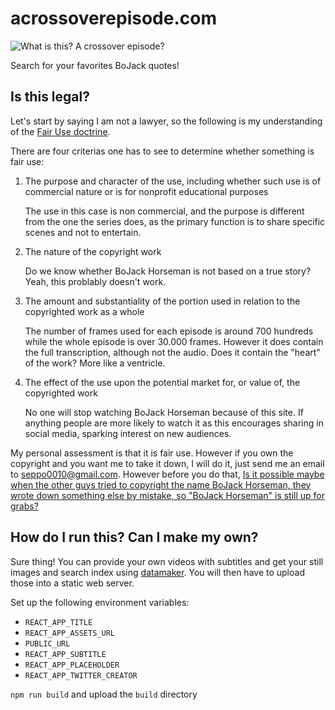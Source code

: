# acrossoverepisode.com

![What is this? A crossover episode?](https://acrossoverepisode-assets.storage.googleapis.com/twitter_card.png)

Search for your favorites BoJack quotes!

## Is this legal?

Let's start by saying I am not a lawyer, so the following is my understanding
of the [Fair Use doctrine](https://en.wikipedia.org/wiki/Fair_use).

There are four criterias one has to see to determine whether something is fair
use:

1. The purpose and character of the use, including whether such use is of
   commercial nature or is for nonprofit educational purposes

   The use in this case is non commercial, and the purpose is different from
   the one the series does, as the primary function is to share specific scenes
   and not to entertain.

2. The nature of the copyright work

   Do we know whether BoJack Horseman is not based on a true story?
   Yeah, this problably doesn't work.

3. The amount and substantiality of the portion used in relation to the
   copyrighted work as a whole

   The number of frames used for each episode is around 700 hundreds while the
   whole episode is over 30.000 frames. However it does contain the full
   transcription, although not the audio. Does it contain the "heart" of the
   work? More like a ventricle.

4. The effect of the use upon the potential market for, or value of, the
   copyrighted work

   No one will stop watching BoJack Horseman because of this site. If anything
   people are more likely to watch it as this encourages sharing in social
   media, sparking interest on new audiences.

My personal assessment is that it is fair use. However if you own the copyright
and you want me to take it down, I will do it, just send me an email to
[seppo0010@gmail.com](seppo0010@gmail.com). However before you do that, 
[Is it possible maybe when the other guys tried to copyright the name BoJack
Horseman, they wrote down something else by mistake, so "BoJack Horseman" is
still up for grabs?
](https://acrossoverepisode-assets.storage.googleapis.com/copyright.png)


## How do I run this? Can I make my own?

Sure thing! You can provide your own videos with subtitles and get your still
images and search index using
[datamaker](https://github.com/seppo0010/isthisacrossoverepisode.com-datamaker/).
You will then have to upload those into a static web server.

Set up the following environment variables:
* `REACT_APP_TITLE`
* `REACT_APP_ASSETS_URL`
* `PUBLIC_URL`
* `REACT_APP_SUBTITLE`
* `REACT_APP_PLACEHOLDER`
* `REACT_APP_TWITTER_CREATOR`

`npm run build` and upload the `build` directory
